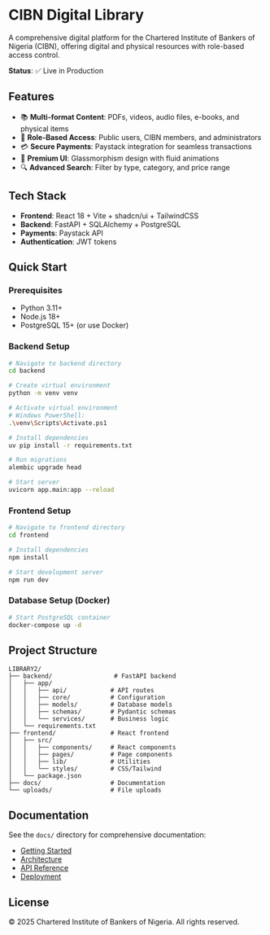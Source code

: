 # CIBN Digital Library

A comprehensive digital platform for the Chartered Institute of Bankers of Nigeria (CIBN), offering digital and physical resources with role-based access control.

**Status**: ✅ Live in Production

## Features

- 📚 **Multi-format Content**: PDFs, videos, audio files, e-books, and physical items
- 🔐 **Role-Based Access**: Public users, CIBN members, and administrators
- 💳 **Secure Payments**: Paystack integration for seamless transactions
- 🎨 **Premium UI**: Glassmorphism design with fluid animations
- 🔍 **Advanced Search**: Filter by type, category, and price range

## Tech Stack

- **Frontend**: React 18 + Vite + shadcn/ui + TailwindCSS
- **Backend**: FastAPI + SQLAlchemy + PostgreSQL
- **Payments**: Paystack API
- **Authentication**: JWT tokens

## Quick Start

### Prerequisites

- Python 3.11+
- Node.js 18+
- PostgreSQL 15+ (or use Docker)

### Backend Setup

```bash
# Navigate to backend directory
cd backend

# Create virtual environment
python -m venv venv

# Activate virtual environment
# Windows PowerShell:
.\venv\Scripts\Activate.ps1

# Install dependencies
uv pip install -r requirements.txt

# Run migrations
alembic upgrade head

# Start server
uvicorn app.main:app --reload
```

### Frontend Setup

```bash
# Navigate to frontend directory
cd frontend

# Install dependencies
npm install

# Start development server
npm run dev
```

### Database Setup (Docker)

```bash
# Start PostgreSQL container
docker-compose up -d
```

## Project Structure

```
LIBRARY2/
├── backend/                 # FastAPI backend
│   ├── app/
│   │   ├── api/            # API routes
│   │   ├── core/           # Configuration
│   │   ├── models/         # Database models
│   │   ├── schemas/        # Pydantic schemas
│   │   └── services/       # Business logic
│   └── requirements.txt
├── frontend/               # React frontend
│   ├── src/
│   │   ├── components/     # React components
│   │   ├── pages/          # Page components
│   │   ├── lib/            # Utilities
│   │   └── styles/         # CSS/Tailwind
│   └── package.json
├── docs/                   # Documentation
└── uploads/                # File uploads
```

## Documentation

See the `docs/` directory for comprehensive documentation:

- [Getting Started](docs/getting-started.md)
- [Architecture](docs/architecture.md)
- [API Reference](docs/api.md)
- [Deployment](docs/deployment.md)

## License

© 2025 Chartered Institute of Bankers of Nigeria. All rights reserved.
